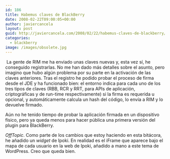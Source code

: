 ```yaml
---
id: 186
title: Habemus claves de BlackBerry
date: 2008-02-22T09:00:05+00:00
author: javiercancela
layout: post
guid: http://javiercancela.com/2008/02/22/habemus-claves-de-blackberry/
categories:
  - blackberry
image: /images/obsolete.jpg
---
```

 La gente de RIM me ha enviado unas claves nuevas y, esta vez sí, he conseguido registrarlas. No me han dado más detalles sobre el asunto, pero imagino que hubo algún problema por su parte en la activación de las claves anteriores. Tras el registro he podido probar el proceso de firma desde el JDE y ha funcionado bien: el entorno indica para cada uno de los tres tipos de claves (RBB, RCR y RRT, para APIs de aplicación, criptográficas y de run-time respectivamente) si la firma es requerida u opcional, y automáticamente calcula un hash del código, lo envía a RIM y lo devuelve firmado.

Aún no he tenido tiempo de probar la aplicación firmada en un dispositivo físico, pero ya queda menos para hacer pública una primera versión del plugin para BlackBerry.

_OffTopic_. Como parte de los cambios que estoy haciendo en esta bitácora, he añadido un _widget_ de Ipoki. En realidad es el iFrame que aparece bajo el mapa de cada usuario en la web de Ipoki, añadido a mano a este tema de WordPress. Creo que queda bien.